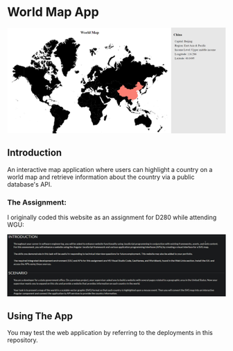 # World Map App

![Example image](images/example1.jpg)

## Introduction
An interactive map application where users can highlight a country on a world map and retrieve information about the country via a public database's API.

### The Assignment:
I originally coded this website as an assignment for D280 while attending WGU:

![Assignment image](images/assignment.jpg)

## Using The App
You may test the web application by referring to the deployments in this repository.